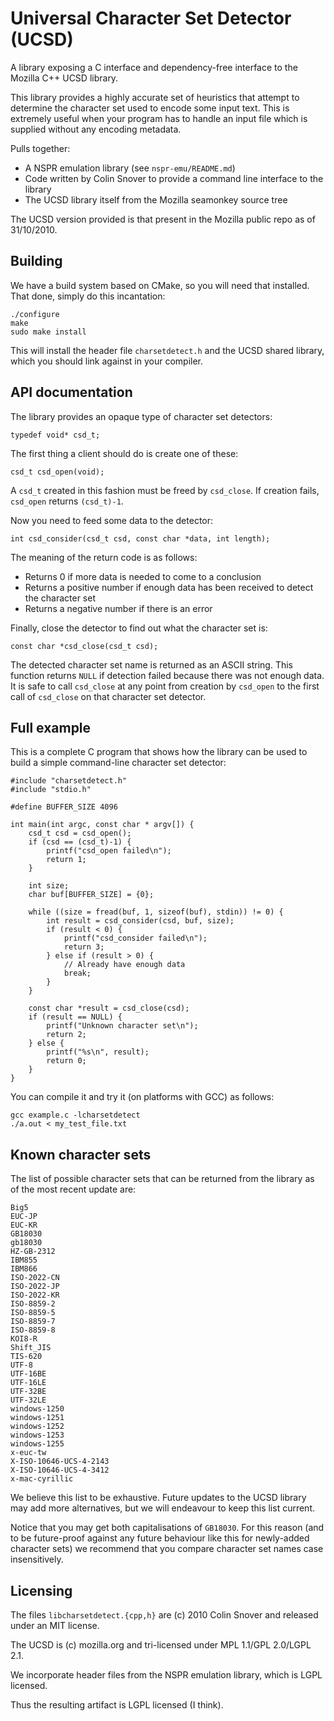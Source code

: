 # Universal Character Set Detector (UCSD)

A library exposing a C interface and dependency-free interface to the Mozilla C++ UCSD library.

This library provides a highly accurate set of heuristics that attempt to determine the character set used to encode some input text.
This is extremely useful when your program has to handle an input file which is supplied without any encoding metadata.

Pulls together:

  * A NSPR emulation library (see `nspr-emu/README.md`)
  * Code written by Colin Snover to provide a command line interface to the library
  * The UCSD library itself from the Mozilla seamonkey source tree

The UCSD version provided is that present in the Mozilla public repo as of 31/10/2010.

## Building

We have a build system based on CMake, so you will need that installed. That done, simply do this incantation:

    ./configure
    make
    sudo make install

This will install the header file `charsetdetect.h` and the UCSD shared library, which you should link against in your compiler.

## API documentation

The library provides an opaque type of character set detectors:

    typedef void* csd_t;

The first thing a client should do is create one of these:

    csd_t csd_open(void);

A `csd_t` created in this fashion must be freed by `csd_close`. If creation fails, `csd_open` returns `(csd_t)-1`.

Now you need to feed some data to the detector:

    int csd_consider(csd_t csd, const char *data, int length);

The meaning of the return code is as follows:

  * Returns 0 if more data is needed to come to a conclusion
  * Returns a positive number if enough data has been received to detect the character set
  * Returns a negative number if there is an error

Finally, close the detector to find out what the character set is:

    const char *csd_close(csd_t csd);

The detected character set name is returned as an ASCII string. This function returns `NULL` if detection failed because there was not
enough data. It is safe to call `csd_close` at any point from creation by `csd_open` to the first call of `csd_close` on that character
set detector.

## Full example

This is a complete C program that shows how the library can be used to build a simple command-line character set detector:

    #include "charsetdetect.h"
    #include "stdio.h"

    #define BUFFER_SIZE 4096

    int main(int argc, const char * argv[]) {
        csd_t csd = csd_open();
        if (csd == (csd_t)-1) {
            printf("csd_open failed\n");
            return 1;
        }
    
        int size;
        char buf[BUFFER_SIZE] = {0};

        while ((size = fread(buf, 1, sizeof(buf), stdin)) != 0) {
            int result = csd_consider(csd, buf, size);
            if (result < 0) {
                printf("csd_consider failed\n");
                return 3;
            } else if (result > 0) {
                // Already have enough data
                break;
            }
        }
    
        const char *result = csd_close(csd);
        if (result == NULL) {
            printf("Unknown character set\n");
            return 2;
        } else {
            printf("%s\n", result);
            return 0;
        }
    }

You can compile it and try it (on platforms with GCC) as follows:

    gcc example.c -lcharsetdetect
    ./a.out < my_test_file.txt

## Known character sets

The list of possible character sets that can be returned from the library as of the most recent update are:

    Big5
    EUC-JP
    EUC-KR
    GB18030
    gb18030
    HZ-GB-2312
    IBM855
    IBM866
    ISO-2022-CN
    ISO-2022-JP
    ISO-2022-KR
    ISO-8859-2
    ISO-8859-5
    ISO-8859-7
    ISO-8859-8
    KOI8-R
    Shift_JIS
    TIS-620
    UTF-8
    UTF-16BE
    UTF-16LE
    UTF-32BE
    UTF-32LE
    windows-1250
    windows-1251
    windows-1252
    windows-1253
    windows-1255
    x-euc-tw
    X-ISO-10646-UCS-4-2143
    X-ISO-10646-UCS-4-3412
    x-mac-cyrillic

We believe this list to be exhaustive. Future updates to the UCSD library may add more alternatives, but we will endeavour to keep
this list current.

Notice that you may get both capitalisations of `GB18030`. For this reason (and to be future-proof against any future behaviour
like this for newly-added character sets) we recommend that you compare character set names case insensitively.

## Licensing

The files `libcharsetdetect.{cpp,h}` are (c) 2010 Colin Snover and released under an MIT license.

The UCSD is (c) mozilla.org and tri-licensed under MPL 1.1/GPL 2.0/LGPL 2.1.

We incorporate header files from the NSPR emulation library, which is LGPL licensed.

Thus the resulting artifact is LGPL licensed (I think).